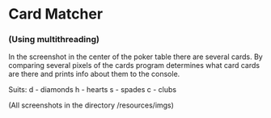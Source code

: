# Card Matcher

### (Using multithreading)

In the screenshot in the center of the poker table there are several cards. By comparing several pixels of the cards program determines what card cards are there and prints info about them to the console.

Suits:
d - diamonds
h - hearts
s - spades
c - clubs

(All screenshots in the directory /resources/imgs)
